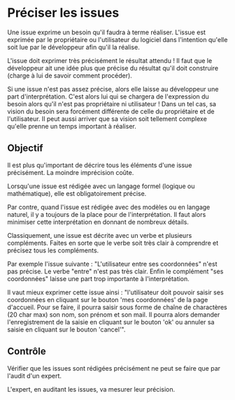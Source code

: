 Préciser les issues
===================

Une issue exprime un besoin qu'il faudra à terme réaliser. L'issue est exprimée par le propriétaire ou l'utilisateur du logiciel dans l'intention qu'elle soit lue par le développeur afin qu'il la réalise.

L'issue doit exprimer très précisément le résultat attendu ! Il faut que le développeur ait une idée plus que précise du résultat qu'il doit construire (charge à lui de savoir comment procéder).

Si une issue n'est pas assez précise, alors elle laisse au développeur une part d'interprétation. C'est alors lui qui se chargera de l'expression du besoin alors qu'il n'est pas propriétaire ni utilisateur !
Dans un tel cas, sa vision du besoin sera forcément différente de celle du propriétaire et de l'utilisateur. Il peut aussi arriver que sa vision soit tellement complexe qu'elle prenne un temps important à réaliser.

Objectif
--------

Il est plus qu'important de décrire tous les éléments d'une issue précisément. La moindre imprécision coûte.

Lorsqu'une issue est rédigée avec un langage formel (logique ou mathématique), elle est obligatoirement précise.

Par contre, quand l'issue est rédigée avec des modèles ou en langage naturel, il y a toujours de la place pour de l'interprétation. Il faut alors minimiser cette interprétation en donnant de nombreux détails.

Classiquement, une issue est décrite avec un verbe et plusieurs compléments. Faites en sorte que le verbe soit très clair à comprendre et précisez tous les compléments.

Par exemple l'issue suivante : "L'utilisateur entre ses coordonnées" n'est pas précise. Le verbe "entre" n'est pas très clair. Enfin le complément "ses coordonnées" laisse une part trop importante à l'interprétation.

Il vaut mieux exprimer cette issue ainsi : "l'utilisateur doit pouvoir saisir ses coordonnées en cliquant sur le bouton 'mes coordonnées' de la page d'accueil. Pour se faire, il pourra saisir sous forme de chaîne de charactères (20 char max) son nom, son prénom et son mail. Il pourra alors demander l'enregistrement de la saisie en cliquant sur le bouton 'ok' ou annuler sa saisie en cliquant sur le bouton 'cancel'".

Contrôle
--------

Vérifier que les issues sont rédigées précisément ne peut se faire que par l'audit d'un expert.

L'expert, en auditant les issues, va mesurer leur précision.
